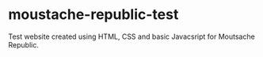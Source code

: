 # moustache-republic-test
Test website created using HTML, CSS and basic Javacsript for Moutsache Republic.
